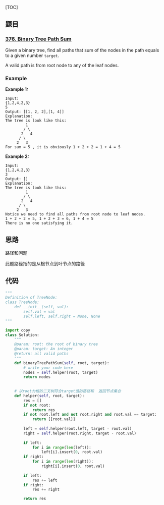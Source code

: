 [TOC]

## 题目

### [376. Binary Tree Path Sum](https://www.lintcode.com/problem/binary-tree-path-sum/description)

Given a binary tree, find all paths that sum of the nodes in the path equals to a given number `target`.

A valid path is from root node to any of the leaf nodes.

### Example

**Example 1:**

```plain
Input:
{1,2,4,2,3}
5
Output: [[1, 2, 2],[1, 4]]
Explanation:
The tree is look like this:
	     1
	    / \
	   2   4
	  / \
	 2   3
For sum = 5 , it is obviously 1 + 2 + 2 = 1 + 4 = 5
```

**Example 2:**

```plain
Input:
{1,2,4,2,3}
3
Output: []
Explanation:
The tree is look like this:
	     1
	    / \
	   2   4
	  / \
	 2   3
Notice we need to find all paths from root node to leaf nodes.
1 + 2 + 2 = 5, 1 + 2 + 3 = 6, 1 + 4 = 5 
There is no one satisfying it.
```

## 思路

路径和问题

此题路径指的是从根节点到叶节点的路径

## 代码

```python
"""
Definition of TreeNode:
class TreeNode:
    def __init__(self, val):
        self.val = val
        self.left, self.right = None, None
"""

import copy
class Solution:
    """
    @param: root: the root of binary tree
    @param: target: An integer
    @return: all valid paths
    """
    def binaryTreePathSum(self, root, target):
        # write your code here
        nodes = self.helper(root, target)
        return nodes
        
    
    # 以root为根的二叉树符合target值的路径和  返回节点集合    
    def helper(self, root, target):
        res = []
        if not root:
            return res
        if not root.left and not root.right and root.val == target:
            return [[root.val]]
        
        left = self.helper(root.left, target - root.val)
        right = self.helper(root.right, target - root.val)
        
        if left:
            for i in range(len(left)):
                left[i].insert(0, root.val)
        if right:
            for i in range(len(right)):
                right[i].insert(0, root.val)    
        
        if left:
            res += left
        if right:
            res += right

        return res
```

